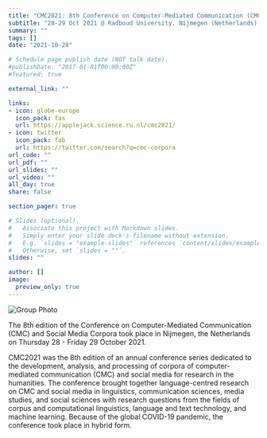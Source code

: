 ```yaml
---
title: "CMC2021: 8th Conference on Computer-Mediated Communication (CMC) and Social Media Corpora"
subtitle: "28-29 Oct 2021 @ Radboud University, Nijmegen (Netherlands) and Online"
summary: ""
tags: []
date: "2021-10-28"

# Schedule page publish date (NOT talk date).
#publishDate: "2017-01-01T00:00:00Z"
#featured: true

external_link: ""

links:
- icon: globe-europe
  icon_pack: fas
  url: https://applejack.science.ru.nl/cmc2021/ 
- icon: twitter
  icon_pack: fab
  url: https://twitter.com/search?q=cmc-corpora
url_code: ""
url_pdf: ""
url_slides: ""
url_video: ""
all_day: true
share: false

section_pager: true

# Slides (optional).
#   Associate this project with Markdown slides.
#   Simply enter your slide deck's filename without extension.
#   E.g. `slides = "example-slides"` references `content/slides/example-slides.md`.
#   Otherwise, set `slides = ""`.
slides: ""

author: []
image:
  preview_only: true
---
```

![Group Photo](featured.jpg "Group Photo")

The 8th edition of the Conference on Computer-Mediated Communication (CMC) and
Social Media Corpora took place in Nijmegen, the Netherlands on Thursday
28 - Friday 29 October 2021.

CMC2021 was the 8th edition of an annual conference series dedicated to the
development, analysis, and processing of corpora of computer-mediated
communication (CMC) and social media for research in the humanities. The
conference brought together language-centred research on CMC and social media in
linguistics, communication sciences, media studies, and social sciences with
research questions from the fields of corpus and computational linguistics,
language and text technology, and machine learning. Because of the global
COVID-19 pandemic, the conference took place in hybrid form.
